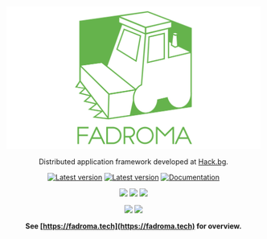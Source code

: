 <div align="center">

[![Fadroma](./banner.svg)](https://fadroma.tech)

Distributed application framework developed at [Hack.bg](https://hack.bg).

[![Latest version](https://img.shields.io/crates/v/fadroma.svg?color=%2365b34c&style=for-the-badge&label=fadroma%20crate)](https://crates.io/crates/fadroma)
[![Latest version](https://img.shields.io/crates/v/fadroma-dsl.svg?color=%2365b34c&style=for-the-badge&label=fadroma-dsl%20crate)](https://crates.io/crates/fadroma-dsl)
[![Documentation](https://img.shields.io/docsrs/fadroma/latest?color=%2365b34c&style=for-the-badge&label=Rust%20API%20docs)](https://docs.rs/fadroma)

[![](https://img.shields.io/npm/v/@hackbg/fadroma?color=%2365b34c&label=%40hackbg%2Ffadroma&style=for-the-badge)](https://www.npmjs.com/package/@hackbg/fadroma)
[![](https://img.shields.io/npm/v/@fadroma/agent?color=%2365b34c&label=%40fadroma%2Fagent&style=for-the-badge)](https://www.npmjs.com/package/@fadroma/agent)
[![](https://img.shields.io/npm/v/@fadroma/ops?color=%2365b34c&label=%40fadroma%2Fops&style=for-the-badge)](https://www.npmjs.com/package/@fadroma/ops)

[![](https://img.shields.io/npm/v/@fadroma/scrt?color=%2365b34c&label=%40fadroma%2Fscrt&style=for-the-badge)](https://www.npmjs.com/package/@fadroma/scrt)
[![](https://img.shields.io/npm/v/@fadroma/connect?color=%2365b34c&label=%40fadroma%2Fconnect&style=for-the-badge)](https://www.npmjs.com/package/@fadroma/connect)

**See [https://fadroma.tech](https://fadroma.tech) for overview.**

</div>
